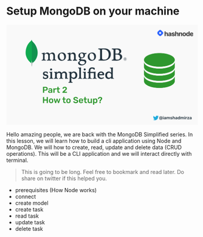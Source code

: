# Setup MongoDB on your machine

![cover](./MongoDB-part2.png)

Hello amazing people, we are back with the MongoDB Simplified series. In this lesson, we will learn how to build a cli application using Node and MongoDB. We will how to create, read, update and delete data (CRUD operations). This will be a CLI application and we will interact directly with terminal.

> This is going to be long. Feel free to bookmark and read later. Do share on twitter if this helped you.

- prerequisites (How Node works)
- connect
- create model
- create task
- read task
- update task
- delete task